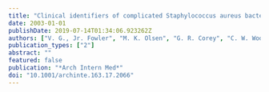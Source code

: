 ```yaml
---
title: "Clinical identifiers of complicated Staphylococcus aureus bacteremia"
date: 2003-01-01
publishDate: 2019-07-14T01:34:06.923262Z
authors: ["V. G., Jr. Fowler", "M. K. Olsen", "G. R. Corey", "C. W. Woods", "C. H. Cabell", "L. B. Reller", "A. C. Cheng", "T. Dudley", "E. Z. Oddone"]
publication_types: ["2"]
abstract: ""
featured: false
publication: "*Arch Intern Med*"
doi: "10.1001/archinte.163.17.2066"
---
```


